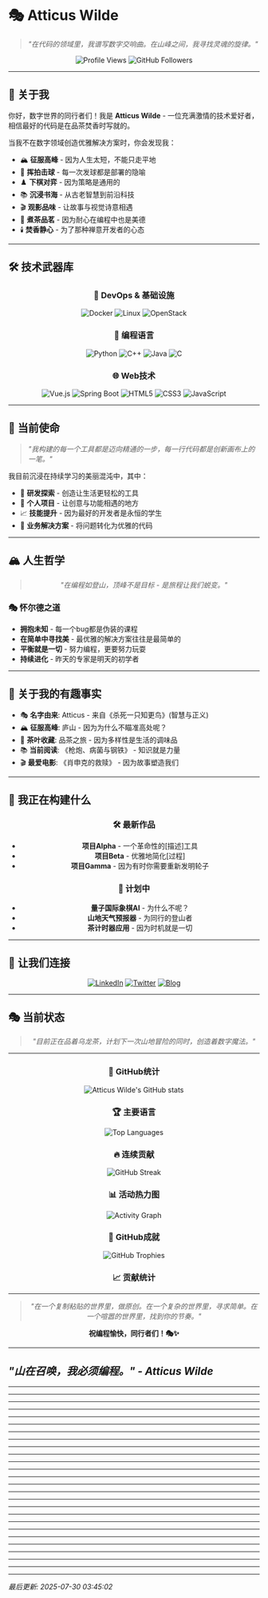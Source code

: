 # 🎭 Atticus Wilde

> *"在代码的领域里，我谱写数字交响曲。在山峰之间，我寻找灵魂的旋律。"*

<div align="center">
  
  ![Profile Views](https://komarev.com/ghpvc/?username=ktzxy&color=blueviolet&style=flat-square)
  ![GitHub Followers](https://img.shields.io/github/followers/ktzxy?label=Followers&style=social)
  
</div>

---

## 🎪 关于我

你好，数字世界的同行者们！我是 **Atticus Wilde** - 一位充满激情的技术爱好者，相信最好的代码是在品茶焚香时写就的。

当我不在数字领域创造优雅解决方案时，你会发现我：
- 🏔️ **征服高峰** - 因为人生太短，不能只走平地
- 🏸 **挥拍击球** - 每一次发球都是部署的隐喻
- ♟️ **下棋对弈** - 因为策略是通用的
- 📚 **沉浸书海** - 从古老智慧到前沿科技
- 🎬 **观影品味** - 让故事与视觉诗意相遇
- 🍵 **煮茶品茗** - 因为耐心在编程中也是美德
- 🕯️ **焚香静心** - 为了那种禅意开发者的心态

---

## 🛠️ 技术武器库

<div align="center">

### 🐳 **DevOps & 基础设施**
![Docker](https://img.shields.io/badge/Docker-2496ED?style=for-the-badge&logo=docker&logoColor=white)
![Linux](https://img.shields.io/badge/Linux-FCC624?style=for-the-badge&logo=linux&logoColor=black)
![OpenStack](https://img.shields.io/badge/OpenStack-ED1944?style=for-the-badge&logo=openstack&logoColor=white)

### 🐍 **编程语言**
![Python](https://img.shields.io/badge/Python-3776AB?style=for-the-badge&logo=python&logoColor=white)
![C++](https://img.shields.io/badge/C++-00599C?style=for-the-badge&logo=c%2B%2B&logoColor=white)
![Java](https://img.shields.io/badge/Java-ED8B00?style=for-the-badge&logo=openjdk&logoColor=white)
![C](https://img.shields.io/badge/C-A8B9CC?style=for-the-badge&logo=c&logoColor=white)

### 🌐 **Web技术**
![Vue.js](https://img.shields.io/badge/Vue.js-4FC08D?style=for-the-badge&logo=vue.js&logoColor=white)
![Spring Boot](https://img.shields.io/badge/Spring_Boot-6DB33F?style=for-the-badge&logo=spring-boot&logoColor=white)
![HTML5](https://img.shields.io/badge/HTML5-E34F26?style=for-the-badge&logo=html5&logoColor=white)
![CSS3](https://img.shields.io/badge/CSS3-1572B6?style=for-the-badge&logo=css3&logoColor=white)
![JavaScript](https://img.shields.io/badge/JavaScript-F7DF1E?style=for-the-badge&logo=javascript&logoColor=black)

</div>

---

## 🎯 当前使命

> *"我构建的每一个工具都是迈向精通的一步，每一行代码都是创新画布上的一笔。"*

我目前沉浸在持续学习的美丽混沌中，其中：
- 🔬 **研发探索** - 创造让生活更轻松的工具
- 🎨 **个人项目** - 让创意与功能相遇的地方
- 📈 **技能提升** - 因为最好的开发者是永恒的学生
- 🚀 **业务解决方案** - 将问题转化为优雅的代码

---

## 🏔️ 人生哲学

<div align="center">

> *"在编程如登山，顶峰不是目标 - 是旅程让我们蜕变。"*

</div>

### 🎭 怀尔德之道
- **拥抱未知** - 每一个bug都是伪装的课程
- **在简单中寻找美** - 最优雅的解决方案往往是最简单的
- **平衡就是一切** - 努力编程，更要努力玩耍
- **持续进化** - 昨天的专家是明天的初学者

---

## 🎪 关于我的有趣事实

- 🎭 **名字由来**: Atticus - 来自《杀死一只知更鸟》(智慧与正义)
- 🏔️ **征服高峰**: 庐山 - 因为为什么不瞄准高处呢？
- 🍵 **茶叶收藏**: 品茶之旅 - 因为多样性是生活的调味品
- 📚 **当前阅读**: 《枪炮、病菌与钢铁》 - 知识就是力量
- 🎬 **最爱电影**: 《肖申克的救赎》 - 因为故事塑造我们

---

## 🚀 我正在构建什么

<div align="center">

### 🛠️ **最新作品**
- **项目Alpha** - 一个革命性的[描述]工具
- **项目Beta** - 优雅地简化[过程]
- **项目Gamma** - 因为有时你需要重新发明轮子

### 🎯 **计划中**
- **量子国际象棋AI** - 为什么不呢？
- **山地天气预报器** - 为同行的登山者
- **茶计时器应用** - 因为时机就是一切

</div>

---

## 🎪 让我们连接

<div align="center">

[![LinkedIn](https://img.shields.io/badge/LinkedIn-0077B5?style=for-the-badge&logo=linkedin&logoColor=white)](https://linkedin.com/in/atticuswilde)
[![Twitter](https://img.shields.io/badge/Twitter-1DA1F2?style=for-the-badge&logo=twitter&logoColor=white)](https://twitter.com/atticuswilde)
[![Blog](https://img.shields.io/badge/Blog-FF5722?style=for-the-badge&logo=blogger&logoColor=white)](https://atticuswilde.dev)

</div>

---

## 🎭 当前状态

<div align="center">

> *"目前正在品着乌龙茶，计划下一次山地冒险的同时，创造着数字魔法。"*

</div>

---

<div align="center">

### 🎪 **GitHub统计**

![Atticus Wilde's GitHub stats](https://github-readme-stats.vercel.app/api?username=ktzxy&show_icons=true&theme=radical&hide_border=true&bg_color=0D1117&title_color=58A6FF&text_color=C9D1D9&icon_color=58A6FF)

### 🏆 **主要语言**

![Top Languages](https://github-readme-stats.vercel.app/api/top-langs/?username=ktzxy&layout=compact&theme=radical&hide_border=true&bg_color=0D1117&title_color=58A6FF&text_color=C9D1D9)

### 🔥 **连续贡献**

![GitHub Streak](https://github-readme-streak-stats.herokuapp.com/?user=ktzxy&theme=radical&hide_border=true&background=0D1117&stroke=58A6FF&ring=58A6FF&fire=FF6B6B&currStreakNum=C9D1D9&sideNums=C9D1D9&currStreakLabel=58A6FF&sideLabels=58A6FF&dates=C9D1D9)

### 📊 **活动热力图**

![Activity Graph](https://github-readme-activity-graph.vercel.app/graph?username=ktzxy&theme=react-dark&hide_border=true&color=58A6FF&line=58A6FF&point=FF6B6B&area=true&area_color=58A6FF&area_opacity=0.1)

### 🎯 **GitHub成就**

![GitHub Trophies](https://github-profile-trophy.vercel.app/?username=ktzxy&theme=radical&no-frame=true&no-bg=true&margin-w=4&row=1&column=7)

### 📈 **贡献统计**

<!-- 贡献统计暂时禁用，API问题 -->

</div>

---

<div align="center">

> *"在一个复制粘贴的世界里，做原创。在一个复杂的世界里，寻求简单。在一个喧嚣的世界里，找到你的节奏。"*

**祝编程愉快，同行者们！🎭✨**

</div>

---

*"山在召唤，我必须编程。" - Atticus Wilde* 
---


---


---


---


---


---


---


---


---


---


---


---


---


---


---


---


---


---


---


---


---


---


---


---


---


---


---

*最后更新: 2025-07-30 03:45:02*
